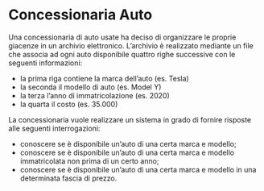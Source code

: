 # Concessionaria Auto

Una concessionaria di auto usate ha deciso di organizzare le proprie giacenze in un archivio elettronico. L’archivio è realizzato mediante un file che associa ad ogni auto disponibile quattro righe successive con le seguenti informazioni:
- la prima riga contiene la marca dell’auto (es. Tesla)
- la seconda il modello di auto (es. Model Y)
- la terza l’anno di immatricolazione (es. 2020)
- la quarta il costo (es. 35.000)

La concessionaria vuole realizzare un sistema in grado di fornire risposte alle seguenti interrogazioni:
- conoscere se è disponibile un’auto di una certa marca e modello;
- conoscere se è disponibile un’auto di una certa marca e modello immatricolata non prima di un certo anno;
- conoscere se è disponibile un’auto di una certa marca e modello in una determinata fascia di prezzo.